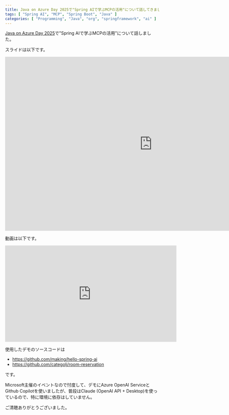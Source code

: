 ```yaml
---
title: Java on Azure Day 2025で"Spring AIで学ぶMCPの活用"について話してきました。
tags: [ "Spring AI", "MCP", "Spring Boot", "Java" ]
categories: [ "Programming", "Java", "org", "springframework", "ai" ]
---
```


[Java on Azure Day 2025](https://msevents.microsoft.com/event?id=172327856571)で"Spring AIで学ぶMCPの活用"について話しました。

スライドは以下です。

<iframe src="https://docs.google.com/presentation/d/e/2PACX-1vTP5xW8kUFApK_ybS-Wh0R9fRlDUl91iv22IFVNQKrHscOAMFxCYIT2rV2jzjmgfuPBRIEOWSn0lAUS/embed?start=false&loop=false&delayms=60000" frameborder="0" width="960" height="569" allowfullscreen="true" mozallowfullscreen="true" webkitallowfullscreen="true"></iframe>

動画は以下です。

<iframe width="560" height="315" src="https://www.youtube.com/embed/JxeJljXyGuo?si=4YYv41cVzhrFdKRr" title="YouTube video player" frameborder="0" allow="accelerometer; autoplay; clipboard-write; encrypted-media; gyroscope; picture-in-picture; web-share" referrerpolicy="strict-origin-when-cross-origin" allowfullscreen></iframe>

使用したデモのソースコードは

* https://github.com/making/hello-spring-ai
* https://github.com/categolj/room-reservation

です。

Microsoft主催のイベントなので忖度して、デモにAzure OpenAI ServiceとGithub Copilotを使いましたが、普段はClaude (OpenAI API + Desktop)を使っているので、特に環境に依存はしていません。

ご清聴ありがとうございました。
